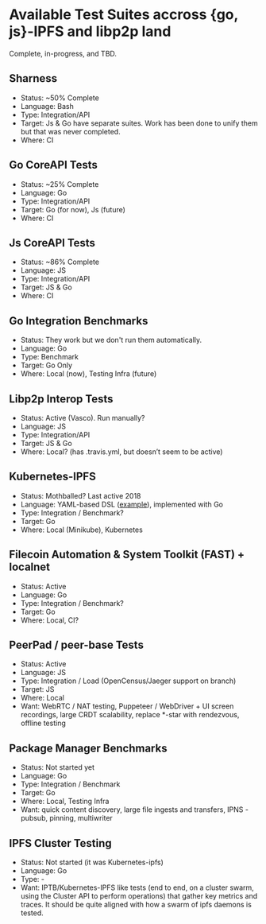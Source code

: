 # Available Test Suites accross {go, js}-IPFS and libp2p land

Complete, in-progress, and TBD.

## Sharness

* Status: ~50% Complete
* Language: Bash
* Type: Integration/API
* Target: Js & Go have separate suites. Work has been done to unify them but that was never completed.
* Where: CI

## Go CoreAPI Tests

* Status: ~25% Complete
* Language: Go
* Type: Integration/API
* Target: Go (for now), Js (future)
* Where: CI

## Js CoreAPI Tests

* Status: ~86% Complete
* Language: JS
* Type: Integration/API
* Target: JS & Go
* Where: CI

## Go Integration Benchmarks

* Status: They work but we don't run them automatically.
* Language: Go
* Type: Benchmark
* Target: Go Only
* Where: Local (now), Testing Infra (future)

## Libp2p Interop Tests

* Status: Active (Vasco). Run manually?
* Language: JS
* Type: Integration/API
* Target: JS & Go
* Where: Local? (has .travis.yml, but doesn’t seem to be active)

## Kubernetes-IPFS

* Status: Mothballed? Last active 2018
* Language: YAML-based DSL ([example](https://github.com/ipfs/kubernetes-ipfs/blob/master/tests/moving-medium.yml)), implemented with Go
* Type: Integration / Benchmark?
* Target: Go
* Where: Local (Minikube), Kubernetes

## Filecoin Automation & System Toolkit (FAST) + localnet

* Status: Active
* Language: Go
* Type: Integration / Benchmark?
* Target: Go
* Where: Local, CI?

## PeerPad / peer-base Tests

* Status: Active
* Language: JS
* Type: Integration / Load (OpenCensus/Jaeger support on branch)
* Target: JS
* Where: Local
* Want: WebRTC / NAT testing, Puppeteer / WebDriver + UI screen recordings, large CRDT scalability, replace *-star with rendezvous, offline testing

## Package Manager Benchmarks

* Status: Not started yet
* Language: Go
* Type: Integration / Benchmark
* Target: Go
* Where: Local, Testing Infra
* Want: quick content discovery, large file ingests and transfers, IPNS - pubsub, pinning, multiwriter

## IPFS Cluster Testing

* Status: Not started (it was Kubernetes-ipfs)
* Language: Go
* Type: -
* Want: IPTB/Kubernetes-IPFS like tests (end to end, on a cluster swarm, using the Cluster API to perform operations) that gather key metrics and traces. It should be quite aligned with how a swarm of ipfs daemons is tested.
